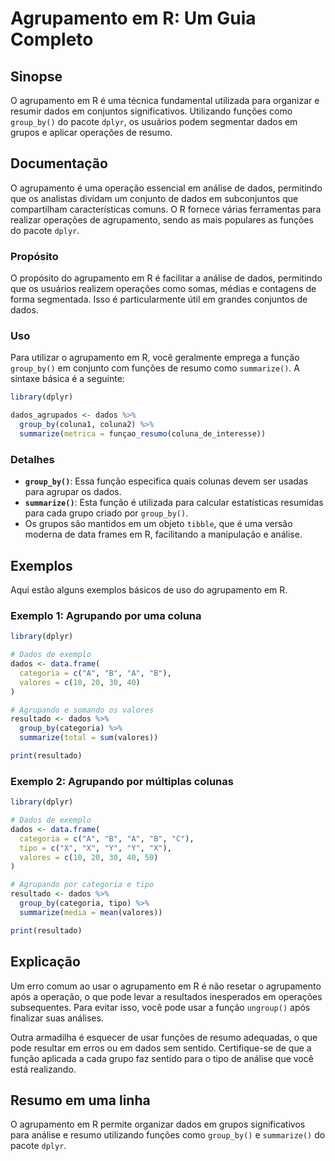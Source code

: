 <!--
Meta Description: # Agrupamento em R: Um Guia Completo ## Sinopse O agrupamento em R é uma técnica fundamental utilizada para organizar e resumir dados em conjuntos sig...
Meta Keywords: dados, agrupamento, para, group_by, que
-->

# Agrupamento em R: Um Guia Completo

## Sinopse
O agrupamento em R é uma técnica fundamental utilizada para organizar e resumir dados em conjuntos significativos. Utilizando funções como `group_by()` do pacote `dplyr`, os usuários podem segmentar dados em grupos e aplicar operações de resumo.

## Documentação
O agrupamento é uma operação essencial em análise de dados, permitindo que os analistas dividam um conjunto de dados em subconjuntos que compartilham características comuns. O R fornece várias ferramentas para realizar operações de agrupamento, sendo as mais populares as funções do pacote `dplyr`.

### Propósito
O propósito do agrupamento em R é facilitar a análise de dados, permitindo que os usuários realizem operações como somas, médias e contagens de forma segmentada. Isso é particularmente útil em grandes conjuntos de dados.

### Uso
Para utilizar o agrupamento em R, você geralmente emprega a função `group_by()` em conjunto com funções de resumo como `summarize()`. A sintaxe básica é a seguinte:

```R
library(dplyr)

dados_agrupados <- dados %>%
  group_by(coluna1, coluna2) %>%
  summarize(metrica = funçao_resumo(coluna_de_interesse))
```

### Detalhes
- **`group_by()`**: Essa função especifica quais colunas devem ser usadas para agrupar os dados.
- **`summarize()`**: Esta função é utilizada para calcular estatísticas resumidas para cada grupo criado por `group_by()`.
- Os grupos são mantidos em um objeto `tibble`, que é uma versão moderna de data frames em R, facilitando a manipulação e análise.

## Exemplos
Aqui estão alguns exemplos básicos de uso do agrupamento em R.

### Exemplo 1: Agrupando por uma coluna
```R
library(dplyr)

# Dados de exemplo
dados <- data.frame(
  categoria = c("A", "B", "A", "B"),
  valores = c(10, 20, 30, 40)
)

# Agrupando e somando os valores
resultado <- dados %>%
  group_by(categoria) %>%
  summarize(total = sum(valores))

print(resultado)
```

### Exemplo 2: Agrupando por múltiplas colunas
```R
library(dplyr)

# Dados de exemplo
dados <- data.frame(
  categoria = c("A", "B", "A", "B", "C"),
  tipo = c("X", "X", "Y", "Y", "X"),
  valores = c(10, 20, 30, 40, 50)
)

# Agrupando por categoria e tipo
resultado <- dados %>%
  group_by(categoria, tipo) %>%
  summarize(media = mean(valores))

print(resultado)
```

## Explicação
Um erro comum ao usar o agrupamento em R é não resetar o agrupamento após a operação, o que pode levar a resultados inesperados em operações subsequentes. Para evitar isso, você pode usar a função `ungroup()` após finalizar suas análises.

Outra armadilha é esquecer de usar funções de resumo adequadas, o que pode resultar em erros ou em dados sem sentido. Certifique-se de que a função aplicada a cada grupo faz sentido para o tipo de análise que você está realizando.

## Resumo em uma linha
O agrupamento em R permite organizar dados em grupos significativos para análise e resumo utilizando funções como `group_by()` e `summarize()` do pacote `dplyr`.